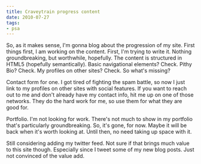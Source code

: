 ```yaml
---
title: Craveytrain progress content
date: 2010-07-27
tags:
- psa
---
```

So, as it makes sense, I'm gonna blog about the progression of my site. First things first, I am working on the content. First, I'm trying to write it. Nothing groundbreaking, but worthwhile, hopefully. The content is structured in HTML5 (hopefully semantically). Basic navigational elements? Check. Pithy Bio? Check. My profiles on other sites? Check. So what's missing?

Contact form for one. I got tired of fighting the spam battle, so now I just link to my profiles on other sites with social features. If you want to reach out to me and don't already have my contact info, hit me up on one of those networks. They do the hard work for me, so use them for what they are good for.

Portfolio. I'm not looking for work. There's not much to show in my portfolio that's particularly groundbreaking. So, it's gone, for now. Maybe it will be back when it's worth looking at. Until then, no need taking up space with it.

Still considering adding my twitter feed. Not sure if that brings much value to this site though. Especially since I tweet some of my new blog posts. Just not convinced of the value add.
